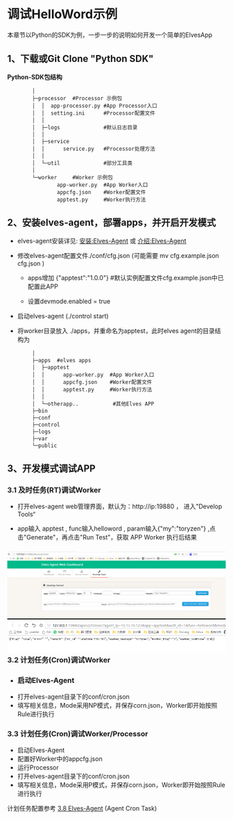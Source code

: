 # 调试HelloWord示例

本章节以Python的SDK为例，一步一步的说明如何开发一个简单的ElvesApp

## 1、下载或Git Clone "Python SDK"

**Python-SDK包结构**

```
        │
        ├─processor  #Processor 示例包
        │  │  app-processor.py #App Processor入口
        │  │  setting.ini      #Processor配置文件
        │  │
        │  ├─logs              #默认日志目录
        │  │
        │  ├─service
        │  │      service.py   #Processor处理方法
        │  │
        │  └─util              #部分工具类
        │
        └─worker     #Worker 示例包
                app-worker.py  #App Worker入口
                appcfg.json    #Worker配置文件
                apptest.py     #Worker执行方法
```

## 2、安装elves-agent，部署apps，并开启开发模式

* elves-agent安装详见: [安装:Elves-Agent](/quickinstall/install-elves-agent.md) 或 [介绍:Elves-Agent](/module/elves-agent.md)

* 修改elves-agent配置文件./conf/cfg.json (可能需要 mv cfg.example.json cfg.json )

  * apps增加 {"apptest":"1.0.0"} #默认实例配置文件cfg.example.json中已配置此APP
   
  * 设置devmode.enabled = true

* 启动elves-agent (./control start)

* 将worker目录放入 ./apps，并重命名为apptest，此时elves agent的目录结构为
```
        │
        ├─apps  #elves apps
        │  ├─apptest          
        │  │      app-worker.py  #App Worker入口
        │  │      appcfg.json    #Worker配置文件
        │  │      apptest.py     #Worker执行方法
        │  │
        │  └─otherapp..           #其他Elves APP
        ├─bin
        ├─conf
        ├─control
        ├─logs
        ├─var
        └─public
```



## 3、开发模式**调试APP**

### 3.1 及时任务\(RT\)调试Worker

* 打开elves-agent web管理界面，默认为：http://ip:19880 ， 进入"Develop Tools“

* app输入 apptest , func输入helloword , param输入{"my":"toryzen"} ,点击"Generate"，再点击"Run Test"，获取 APP Worker 执行后结果

### ![](/assets/develop-pannel-1.png)![](/assets/develop-pannel-2.png)3.2 计划任务\(Cron\)调试Worker

* ### 启动Elves-Agent
* 打开elves-agent目录下的conf/cron.json
* 填写相关信息，Mode采用NP模式，并保存corn.json，Worker即开始按照Rule进行执行

### 3.3 计划任务\(Cron\)调试Worker/Processor

* 启动Elves-Agent
* 配置好Worker中的appcfg.json
* 运行Processor
* 打开elves-agent目录下的conf/cron.json
* 填写相关信息，Mode采用P模式，并保存corn.json，Worker即开始按照Rule进行执行

计划任务配置参考 [3.8 Elves-Agent](/quickinstall/install-elves-agent.md) \(Agent Cron Task\)

